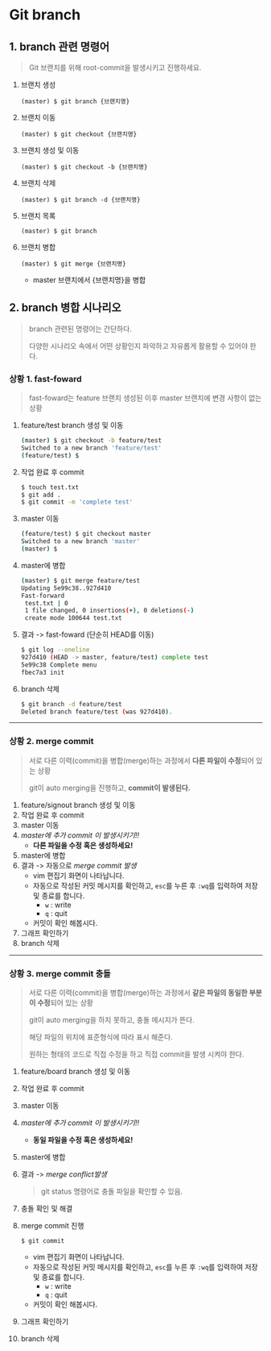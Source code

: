 # Git branch

## 1. branch 관련 명령어

> Git 브랜치를 위해 root-commit을 발생시키고 진행하세요.

1. 브랜치 생성

   ```
   (master) $ git branch {브랜치명}
   ```

2. 브랜치 이동

   ```
   (master) $ git checkout {브랜치명}
   ```

3. 브랜치 생성 및 이동

   ```
   (master) $ git checkout -b {브랜치명}
   ```

4. 브랜치 삭제

   ```
   (master) $ git branch -d {브랜치명}
   ```

5. 브랜치 목록

   ```
   (master) $ git branch
   ```

6. 브랜치 병합

   ```
   (master) $ git merge {브랜치명}
   ```

   - master 브랜치에서 {브랜치명}을 병합

## 2. branch 병합 시나리오

> branch 관련된 명령어는 간단하다.
>
> 다양한 시나리오 속에서 어떤 상황인지 파악하고 자유롭게 활용할 수 있어야 한다.

### 상황 1. fast-foward

> fast-foward는 feature 브랜치 생성된 이후 master 브랜치에 변경 사항이 없는 상황

1. feature/test branch 생성 및 이동

   ```bash
   (master) $ git checkout -b feature/test
   Switched to a new branch 'feature/test'
   (feature/test) $
   ```

   

2. 작업 완료 후 commit

   ```bash
   $ touch test.txt
   $ git add .
   $ git commit -m 'complete test'
   ```

   

3. master 이동

   ```bash
   (feature/test) $ git checkout master
   Switched to a new branch 'master'
   (master) $
   ```

   

4. master에 병합

   ```bash
   (master) $ git merge feature/test
   Updating 5e99c38..927d410
   Fast-forward
    test.txt | 0
    1 file changed, 0 insertions(+), 0 deletions(-)
    create mode 100644 test.txt
   
   ```

   

5. 결과 -> fast-foward (단순히 HEAD를 이동)

   ```bash
   $ git log --oneline
   927d410 (HEAD -> master, feature/test) complete test
   5e99c38 Complete menu
   fbec7a3 init
   ```

   

6. branch 삭제

   ```bash
   $ git branch -d feature/test
   Deleted branch feature/test (was 927d410).
   ```

   

------

### 상황 2. merge commit

> 서로 다른 이력(commit)을 병합(merge)하는 과정에서 **다른 파일이 수정**되어 있는 상황
>
> git이 auto merging을 진행하고, **commit이 발생된다.**

1. feature/signout branch 생성 및 이동
2. 작업 완료 후 commit
3. master 이동
4. *master에 추가 commit 이 발생시키기!!*
   - **다른 파일을 수정 혹은 생성하세요!**
5. master에 병합
6. 결과 -> 자동으로 *merge commit 발생*
   - vim 편집기 화면이 나타납니다.
   - 자동으로 작성된 커밋 메시지를 확인하고, `esc`를 누른 후 `:wq`를 입력하여 저장 및 종료를 합니다.
     - `w` : write
     - `q` : quit
   - 커밋이 확인 해봅시다.
7. 그래프 확인하기
8. branch 삭제

------

### 상황 3. merge commit 충돌

> 서로 다른 이력(commit)을 병합(merge)하는 과정에서 **같은 파일의 동일한 부분이 수정**되어 있는 상황
>
> git이 auto merging을 하지 못하고, 충돌 메시지가 뜬다.
>
> 해당 파일의 위치에 표준형식에 따라 표시 해준다.
>
> 원하는 형태의 코드로 직접 수정을 하고 직접 commit을 발생 시켜야 한다.

1. feature/board branch 생성 및 이동

2. 작업 완료 후 commit

3. master 이동

4. *master에 추가 commit 이 발생시키기!!*

   - **동일 파일을 수정 혹은 생성하세요!**

5. master에 병합

6. 결과 -> *merge conflict발생*

   > git status 명령어로 충돌 파일을 확인할 수 있음.

7. 충돌 확인 및 해결

8. merge commit 진행

   ```
   $ git commit
   ```

   - vim 편집기 화면이 나타납니다.
   - 자동으로 작성된 커밋 메시지를 확인하고, `esc`를 누른 후 `:wq`를 입력하여 저장 및 종료를 합니다.
     - `w` : write
     - `q` : quit
   - 커밋이 확인 해봅시다.

9. 그래프 확인하기

10. branch 삭제